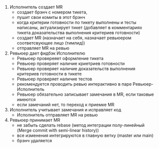 1. Исполнитель создает MR
   + создает брэнч с номером тикета,
   + пушит свои комиты в этот брэнч
   + когда критерии готовности по тикету выполнены и тесты написаны, актуализирует тикет (добавляет в комментариях тикета доказательства выполнения критериев готовности)
   + создает MR (назначает на себя, назначает ревьюером соответсвующее лицо (тимлид))
   + отправляет MR на ревью
2. Ревьюер дает фидбэк Исполнителю
   + Ревьюер провереяет оформление тикета
   + Ревьюер проверяет наличие криетриев готовности
   + Ревьюер проверяет наличие доказательств выполнения критериев готовности в тикете
   + Ревьюер проверяет наличие тестов
   + рекомендуется проводить ревью интерактивно в паре Ревьюер-Исполнитель
   + Ревьюер обязательно записывает замечания в MR, если таковые имеются
   + если замечаний нет, то переход к приемке MR
3. Исполнитель учитывает замечания и исправляет код
   + Исполнитель отправляет MR на ревью
4. Ревьюер принимает MR
   + не забыть сделать rebase (метод интеграции полу-линейный (Merge commit with semi-linear history))
   + все изменения интегрируются в главную ветку (master или main)
   + брэнч удаляется